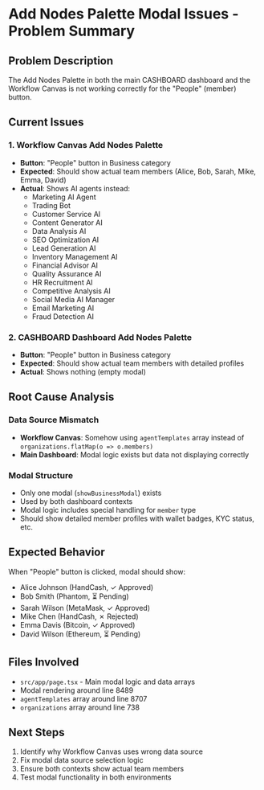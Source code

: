 # Add Nodes Palette Modal Issues - Problem Summary

## Problem Description
The Add Nodes Palette in both the main CASHBOARD dashboard and the Workflow Canvas is not working correctly for the "People" (member) button.

## Current Issues

### 1. Workflow Canvas Add Nodes Palette
- **Button**: "People" button in Business category
- **Expected**: Should show actual team members (Alice, Bob, Sarah, Mike, Emma, David)
- **Actual**: Shows AI agents instead:
  - Marketing AI Agent
  - Trading Bot  
  - Customer Service AI
  - Content Generator AI
  - Data Analysis AI
  - SEO Optimization AI
  - Lead Generation AI
  - Inventory Management AI
  - Financial Advisor AI
  - Quality Assurance AI
  - HR Recruitment AI
  - Competitive Analysis AI
  - Social Media AI Manager
  - Email Marketing AI
  - Fraud Detection AI

### 2. CASHBOARD Dashboard Add Nodes Palette
- **Button**: "People" button in Business category  
- **Expected**: Should show actual team members with detailed profiles
- **Actual**: Shows nothing (empty modal)

## Root Cause Analysis

### Data Source Mismatch
- **Workflow Canvas**: Somehow using `agentTemplates` array instead of `organizations.flatMap(o => o.members)`
- **Main Dashboard**: Modal logic exists but data not displaying correctly

### Modal Structure
- Only one modal (`showBusinessModal`) exists
- Used by both dashboard contexts
- Modal logic includes special handling for `member` type
- Should show detailed member profiles with wallet badges, KYC status, etc.

## Expected Behavior
When "People" button is clicked, modal should show:
- Alice Johnson (HandCash, ✓ Approved)
- Bob Smith (Phantom, ⏳ Pending)  
- Sarah Wilson (MetaMask, ✓ Approved)
- Mike Chen (HandCash, ✗ Rejected)
- Emma Davis (Bitcoin, ✓ Approved)
- David Wilson (Ethereum, ⏳ Pending)

## Files Involved
- `src/app/page.tsx` - Main modal logic and data arrays
- Modal rendering around line 8489
- `agentTemplates` array around line 8707
- `organizations` array around line 738

## Next Steps
1. Identify why Workflow Canvas uses wrong data source
2. Fix modal data source selection logic
3. Ensure both contexts show actual team members
4. Test modal functionality in both environments
